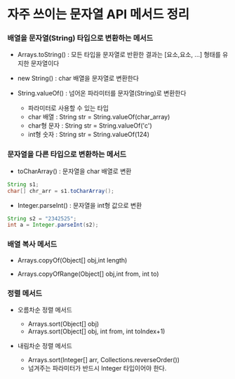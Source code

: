 # 자주 쓰이는 문자열 API 메서드 정리

### 배열을 문자열(String) 타입으로 변환하는 메서드
- Arrays.toString() : 모든 타입을 문자열로 반환한 결과는 &#91;요소,요소, ...&#93; 형태를 유지한 문자열이다
- new String() : char 배열을 문자열로 변환한다

- String.valueOf() : 넘어온 파라미터를 문자열(String)로 변환한다
    - 파라미터로 사용할 수 있는 타입
    - char 배열 : String str = String.valueOf(char_array)
    - char형 문자 : String str = String.valueOf('c')
    - int형 숫자 : String str = String.valueOf(124)


### 문자열을 다른 타입으로 변환하는 메서드
- toCharArray() : 문자열을 char 배열로 변환

```java
String s1;
char[] chr_arr = s1.toCharArray();
```
- Integer.parseInt() : 문자열을 int형 값으로 변환
```java
String s2 = "2342525";
int a = Integer.parseInt(s2);
```

### 배열 복사 메서드   
- Arrays.copyOf(Object[] obj,int length)

- Arrays.copyOfRange(Object[] obj,int from, int to)

### 정렬 메서드
- 오름차순 정렬 메서드
    - Arrays.sort(Object[] obj) 
    - Arrays.sort(Object[] obj, int from, int toIndex+1)

- 내림차순 정렬 메서드
    - Arrays.sort(Integer[] arr, Collections.reverseOrder())
    - 넘겨주는 파라미터가 반드시 Integer 타입이어야 한다.